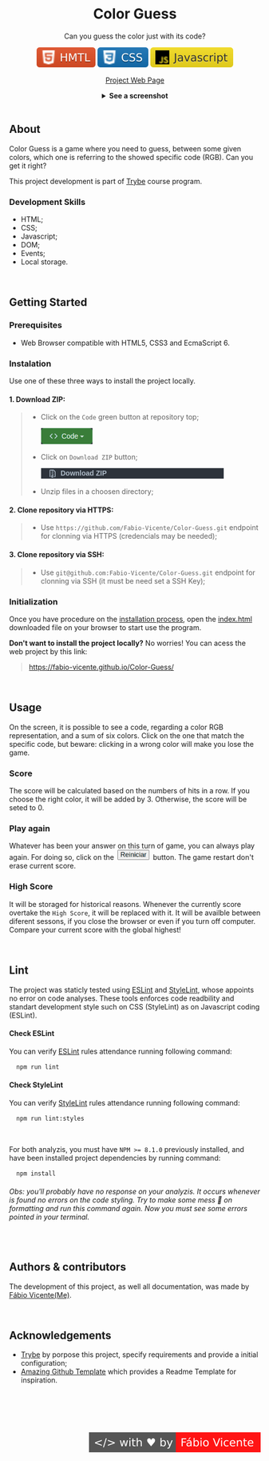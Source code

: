 <div align=center>
  <h1>Color Guess</h1>
  <p>Can you guess the color just with its code?</p>

  ![HMTL](assets/images/HTML-logo.svg)
  ![CSS](assets/images/CSS-logo.svg)
  ![Javascript](assets/images/javascript-badge.svg)

  [Project Web Page](https://fabio-vicente.github.io/Color-Guess/)

  <details>
    <summary>
      <strong>See a screenshot</strong>
    </summary>
    <br />
    <img src=assets/gifs/app-screenshot.gif alt="Project Screenshot" width=80% />
  </details>
</div>
  
</div>
<br />

## About

Color Guess is a game where you need to guess, between some given colors, which one is referring to the showed specific code (RGB). Can you get it right?

This project development is part of [Trybe](https://www.betrybe.com/) course program.

### Development Skills

- HTML;
- CSS;
- Javascript;
- DOM;
- Events;
- Local storage.

<br />

## Getting Started

### Prerequisites

  - Web Browser compatible with HTML5, CSS3 and EcmaScript 6.

### Instalation

  Use one of these three ways to install the project locally.

#### 1. Download ZIP:
>
>  - Click on the `Code` green button at repository top;
>
>      ![Code Button](assets/images/GitHub-code-button.png)
>
>  - Click on `Download ZIP` button;
>
>      ![Code Button](assets/images/GitHub-downloadZIP-button.png)
>  
>  - Unzip files in a choosen directory;

#### 2. Clone repository via HTTPS:
>
>  - Use `https://github.com/Fabio-Vicente/Color-Guess.git` endpoint for clonning via HTTPS (credencials may be needed);


#### 3. Clone repository via SSH:
>
>  - Use `git@github.com:Fabio-Vicente/Color-Guess.git` endpoint for clonning via SSH (it must be need set a SSH Key);

### Initialization

Once you have procedure on the [installation process](#instalation), open the [index.html](index.html) downloaded file on your browser to start use the program.

**Don't want to install the project locally?** No worries! You can acess the web project by this link:

> https://fabio-vicente.github.io/Color-Guess/

<br />

## Usage

On the screen, it is possible to see a code, regarding a color RGB representation, and a sum of six colors. Click on the one that match the specific code, but beware: clicking in a wrong color will make you lose the game.

### Score

The score will be calculated based on the numbers of hits in a row. If you choose the right color, it will be added by 3. Otherwise, the score will be seted to 0.

### Play again

Whatever has been your answer on this turn of game, you can always play again. For doing so, click on the <span><img src=assets/images/restart-button.png alt="Restart button" width=64 /></span> button. The game restart don't erase current score.

### High Score

It will be storaged for historical reasons. Whenever the currently score overtake the `High Score`, it will be replaced with it. It will be availble between diferent sessons, if you close the browser or even if you turn off computer. Compare your current score with the global highest!

<br />

## Lint

The project was staticly tested using [ESLint](https://eslint.org/) and [StyleLint](https://stylelint.io/), whose appoints no error on code analyses. These tools enforces code readbility and standart development style such on CSS (StyleLint) as on Javascript coding (ESLint).

#### Check ESLint

You can verify [ESLint](https://eslint.org/) rules attendance running following command:

```sh
  npm run lint
```

#### Check StyleLint

You can verify [StyleLint](https://stylelint.io/) rules attendance running following command:

```sh
  npm run lint:styles
```

<br />

For both analyzis, you must have `NPM >= 8.1.0` previously installed, and have been installed project dependencies by running command:

```sh
  npm install
```

###### Obs: you'll probably have no response on your analyzis. It occurs whenever is found no errors on the code styling. Try to make some mess 💩 on formatting and run this command again. Now you must see some errors pointed in your terminal.

<br />

## Authors & contributors

The development of this project, as well all documentation, was made by [Fábio Vicente(Me)](https://github.com/Fabio-Vicente).

<br />

## Acknowledgements

- [Trybe](https://www.betrybe.com/) by porpose this project, specify requirements and provide a initial configuration;
- [Amazing Github Template](https://github.com/dec0dOS/amazing-github-template) which provides a Readme Template for inspiration.

<br />
<br />
<br />
<br />

<div align=right>

[![Code with love by Fábio Vicente](assets/images/made-with-love.svg)](https://github.com/Fabio-Vicente)

</div>

